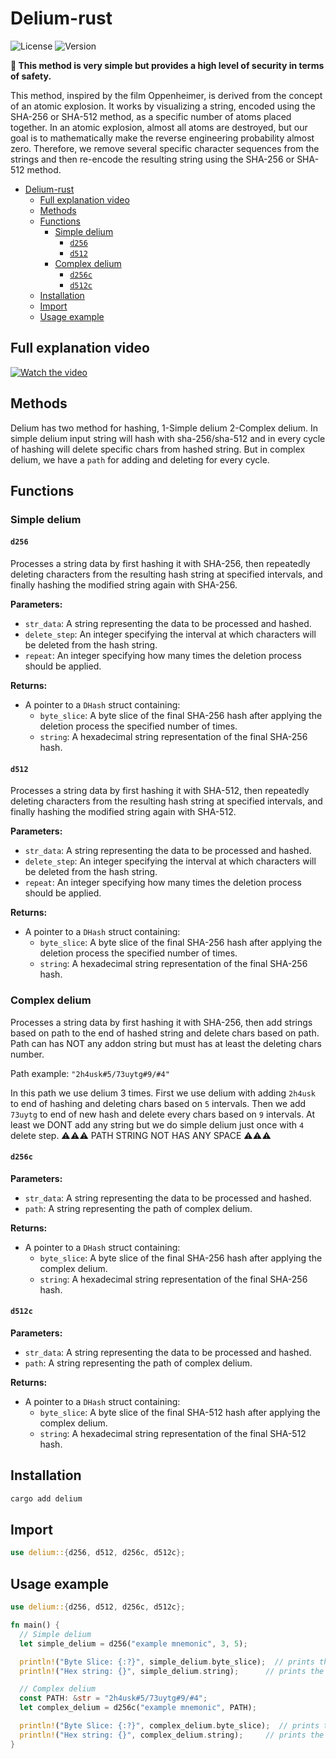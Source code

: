 # Delium-rust

![License](https://img.shields.io/badge/License-MIT-blue)
![Version](https://img.shields.io/badge/Version-1.0.0-orange)

**🔑 This method is very simple but provides a high level of security in terms of safety.**

This method, inspired by the film Oppenheimer, is derived from the concept of an atomic explosion. It works by visualizing a string, encoded using the SHA-256 or SHA-512 method, as a specific number of atoms placed together. In an atomic explosion, almost all atoms are destroyed, but our goal is to mathematically make the reverse engineering probability almost zero. Therefore, we remove several specific character sequences from the strings and then re-encode the resulting string using the SHA-256 or SHA-512 method.

- [Delium-rust](#delium-rust)
  - [Full explanation video](#full-explanation-video)
  - [Methods](#methods)
  - [Functions](#functions)
    - [Simple delium](#simple-delium)
      - [`d256`](#d256)
      - [`d512`](#d512)
    - [Complex delium](#complex-delium)
      - [`d256c`](#d256c)
      - [`d512c`](#d512c)
  - [Installation](#installation)
  - [Import](#import)
  - [Usage example](#usage-example)

## Full explanation video

[![Watch the video](https://img.youtube.com/vi/nM88YZ1ddgc/0.jpg)](https://youtu.be/nM88YZ1ddgc)

## Methods

Delium has two method for hashing, 1-Simple delium 2-Complex delium.
In simple delium input string will hash with sha-256/sha-512 and in every cycle of hashing will delete specific chars from hashed string. But in complex delium, we have a `path` for adding and deleting for every cycle.

## Functions

### Simple delium

#### `d256`

Processes a string data by first hashing it with SHA-256, then repeatedly deleting characters from the resulting hash string at specified intervals, and finally hashing the modified string again with SHA-256.

**Parameters:**

- `str_data`: A string representing the data to be processed and hashed.
- `delete_step`: An integer specifying the interval at which characters will be deleted from the hash string.
- `repeat`: An integer specifying how many times the deletion process should be applied.

**Returns:**

- A pointer to a `DHash` struct containing:
  - `byte_slice`: A byte slice of the final SHA-256 hash after applying the deletion process the specified number of times.
  - `string`: A hexadecimal string representation of the final SHA-256 hash.

#### `d512`

Processes a string data by first hashing it with SHA-512, then repeatedly deleting characters from the resulting hash string at specified intervals, and finally hashing the modified string again with SHA-512.

**Parameters:**

- `str_data`: A string representing the data to be processed and hashed.
- `delete_step`: An integer specifying the interval at which characters will be deleted from the hash string.
- `repeat`: An integer specifying how many times the deletion process should be applied.

**Returns:**

- A pointer to a `DHash` struct containing:
  - `byte_slice`: A byte slice of the final SHA-256 hash after applying the deletion process the specified number of times.
  - `string`: A hexadecimal string representation of the final SHA-256 hash.

### Complex delium

Processes a string data by first hashing it with SHA-256, then add strings based on path to the end of hashed string and delete chars based on path. Path can has NOT any addon string but must has at least the deleting chars number.

Path example:
`"2h4usk#5/73uytg#9/#4"`

In this path we use delium 3 times. First we use delium with adding `2h4usk` to end of hashing and deleting chars based on `5` intervals. Then we add `73uytg` to end of new hash and delete every chars based on `9` intervals. At least we DONT add any string but we do simple delium just once with `4` delete step.
⚠️⚠️⚠️ PATH STRING NOT HAS ANY SPACE ⚠️⚠️⚠️

#### `d256c`

**Parameters:**

- `str_data`: A string representing the data to be processed and hashed.
- `path`: A string representing the path of complex delium.

**Returns:**

- A pointer to a `DHash` struct containing:
  - `byte_slice`: A byte slice of the final SHA-256 hash after applying the complex delium.
  - `string`: A hexadecimal string representation of the final SHA-256 hash.

#### `d512c`

**Parameters:**

- `str_data`: A string representing the data to be processed and hashed.
- `path`: A string representing the path of complex delium.

**Returns:**

- A pointer to a `DHash` struct containing:
  - `byte_slice`: A byte slice of the final SHA-512 hash after applying the complex delium.
  - `string`: A hexadecimal string representation of the final SHA-512 hash.

## Installation

```bash
cargo add delium
```

## Import

```rust
use delium::{d256, d512, d256c, d512c};
```

## Usage example

```rust
use delium::{d256, d512, d256c, d512c};

fn main() {
  // Simple delium
  let simple_delium = d256("example mnemonic", 3, 5);

  println!("Byte Slice: {:?}", simple_delium.byte_slice);  // prints the byte slice of the simple delium hash
  println!("Hex string: {}", simple_delium.string);      // prints the hexadecimal string of the simple delium hash

  // Complex delium
  const PATH: &str = "2h4usk#5/73uytg#9/#4";
  let complex_delium = d256c("example mnemonic", PATH);

  println!("Byte Slice: {:?}", complex_delium.byte_slice);  // prints the byte slice of the complex delium hash
  println!("Hex string: {}", complex_delium.string);     // prints the hexadecimal string of the complex delium hash
}
```
